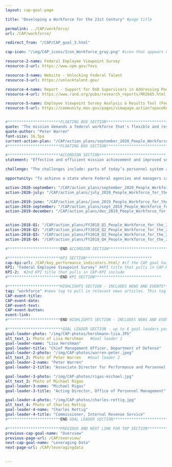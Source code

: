 ```yaml
---
layout: cap-goal-page

title: "Developing a Workforce for the 21st Century" #page title

permalink: ../CAP/workforce/
url: /CAP/workforce/

redirect_from: "/CAP/CAP_goal_3.html"

cap-icon: "/img/CAP_icons/Icon_Workforce_gray.png" #icon that appears next to title

resource-2-name: Federal Employee Viewpoint Survey
resource-2-url: https://www.opm.gov/fevs

resource-3-name: Website - Unlocking Federal Talent
resource-3-url: https://unlocktalent.gov/

resource-4-name: Report - Support for DoD Supervisors in Addressing Poor Employee Performance
resource-4-url: https://www.rand.org/pubs/research_reports/RR2665.html

resource-5-name: Employee Viewpoint Survey Analysis & Results Tool (Federal Access Only)
resource-5-url: https://community.max.gov/pages/viewpage.action?spaceKey=HHS&title=EVS+ART


#***********************FLOATING BOX SECTION*****************************
quote: "The mission demands a federal workforce that's flexible and resilient enough to accommodate the ever-changing nature of work. And it must bring out the best in civil servants." #appears in the gray text box
quote-author: "Peter Warren"
font-size: 16.5px
current-action-plan: "/CAP/action_plans/september_2020_People_Workforce_for_the_21st_Century.pdf"
#***********************FLOATING BOX SECTION*****************************

#***********************ACCORDION SECTION*****************************
statement: "Effective and efficient mission achievement and improved service to America through enhanced alignment and strategic management of the Federal workforce." #first accordion text

challenge: "The challenges include: parts of today’s personnel system are a relic of an earlier era that ill-serves Federal managers and employees; the Federal personnel system is unduly complex leading to a focus on compliance and transaction management rather than results and customer service; instead of agencies determining the best way to accomplish the mission, they map jobs in a fixed manner with outdated processes and functions; not aligning the workforce to mission requirements means the workforce is not being leveraged to meet emerging needs; HR IT systems are antiquated and not interoperable." #second accordion text

opportunity: "To achieve a state where Federal agencies and managers can hire the best employees, remove the worst employees, and engage employees at all levels of the organization, the Government must put a framework in place that drives and encourages strategic human capital management." #third accordion text

action-2020-september: "/CAP/action_plans/september_2020_People_Workforce_for_the_21st_Century.pdf"
action-2020-july: "/CAP/action_plans/july_2020_People_Workforce_for_the_21st_Century.pdf"

action-2019-june: "/CAP/action_plans/june_2019_People_Workforce_for_the_21st_Century.pdf"
action-2019-september: "/CAP/action_plans/sept_2019_People_Workforce_for_the_21st_Century.pdf"
action-2019-december: "/CAP/action_plans/dec_2019_People_Workforce_for_the_21st_Century.pdf"


action-2018-Q1: "/CAP/action_plans/FY2018_Q1_People_Workforce_for_the_21st_Century.pdf"
action-2018-Q2: "/CAP/action_plans/FY2018_Q2_People_Workforce_for_the_21st_Century.pdf"
action-2018-Q3: "/CAP/action_plans/FY2018_Q3_People_Workforce_for_the_21st_Century.pdf"
action-2018-Q4: "/CAP/action_plans/FY2018_Q4_People_Workforce_for_the_21st_Century.pdf"

#***********************END ACCORDION SECTION*****************************

#***********************KPI SECTION*****************************
cap-kpi-url: /CAP/key_performance_indicators.html/ #if the CAP goal has a KPI, it will appear as a button under the title. The button links to the Tableau dashboard
KPI: "Federal Employee Viewpoint Survey" #KPI title that pulls in CAP-KPI include
KPI-2:  #2nd KPI title that pulls in CAP-KPI include
#***********************END KPI SECTION*****************************

#***********************HIGHLIGHTS SECTION - INCLUDES NEWS AND EVENTS*****************************
tag: "workforce" #news tag to pull in relevant news articles. This tag needs to be included in the "post" front matter
CAP-event-title:
CAP-event-date:
CAP-event-text:
CAP-event-button:
event-link:
#***********************END HIGHLIGHTS SECTION - INCLUDES NEWS AND EVENTS*****************************

#************************GOAL LEADER SECTION - up to 6 goal leaders possible by creating up to 6 sections below***************************
goal-leader-photo: "/img/CAP-photos/hershmann-lisa.JPG"
alt_text_1: Photo of Lisa Hershman   #Goal leader 1
goal-leader-name: "Lisa Hershman"
goal-leader-title: "Chief Management Officer, Department of Defense"
goal-leader-2-photo: "/img/CAP-photos/warren-peter.jpeg"
alt_text_2: Photo of Peter Warren   #Goal leader 2
goal-leader-2-name: "Peter Warren"
goal-leader-2-title: "Associate Director for Performance and Personnel Management, Office of Management and Budget"

goal-leader-3-photo: "/img/CAP-photos/rigas-michael.jpg"
alt_text_3: Photo of Michael Rigas
goal-leader-3-name: "Michael Rigas"
goal-leader-3-title: "Acting Director, Office of Personnel Management"

goal-leader-4-photo: "/img/CAP-photos/charles-rettig.jpg"
alt_text_4: Photo of Charles Rettig
goal-leader-4-name: "Charles Rettig"
goal-leader-4-title: "Commissioner, Internal Revenue Service"
#***********************END GOAL LEADER SECTION*****************************8

#***********************PREVIOUS AND NEXT LINK FOR TOP SECTION*****************************8
previous-cap-goal-name: "Overview"
previous-page-url: /CAP/overview/
next-cap-goal-name: "Leveraging Data"
next-page-url: /CAP/leveragingdata


---  
```

